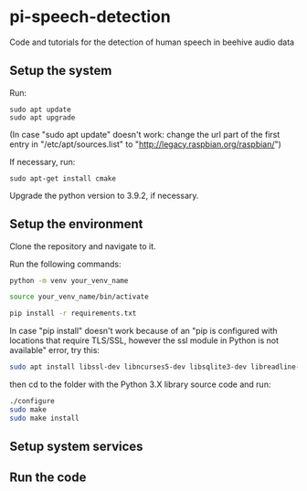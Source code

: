 # pi-speech-detection
Code and tutorials for the detection of human speech in beehive audio data
## Setup the system
Run:

```
sudo apt update
sudo apt upgrade
```

(In case "sudo apt update" doesn't work: change the url part of the first entry in "/etc/apt/sources.list" to "http://legacy.raspbian.org/raspbian/")

If necessary, run:

```
sudo apt-get install cmake
```

Upgrade the python version to 3.9.2, if necessary.

## Setup the environment
Clone the repository and navigate to it.

Run the following commands:

```bash
python -m venv your_venv_name

source your_venv_name/bin/activate

pip install -r requirements.txt
```

In case "pip install" doesn't work because of an "pip is configured with locations that require TLS/SSL, however the ssl module in Python is not available" error, try this:

```bash
sudo apt install libssl-dev libncurses5-dev libsqlite3-dev libreadline-dev libtk8.6 libgdm-dev libdb4o-cil-dev libpcap-dev libffi-dev libatlas-base-dev
```

then cd to the folder with the Python 3.X library source code and run:

```bash
./configure 
sudo make 
sudo make install
```
## Setup system services

## Run the code